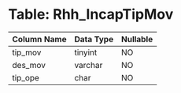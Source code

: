 # Table: Rhh_IncapTipMov

| Column Name | Data Type | Nullable |
|-------------|-----------|----------|
| tip_mov | tinyint | NO |
| des_mov | varchar | NO |
| tip_ope | char | NO |
